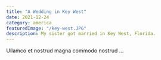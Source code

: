 ```yaml
---
title: "A Wedding in Key West"
date: 2021-12-24
category: america
featuredImage: "/key-west.JPG"
description: My sister got married in Key West, Florida.
---
```


Ullamco et nostrud magna commodo nostrud ...